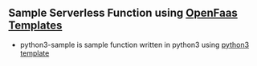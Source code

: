 ## Sample Serverless Function using [OpenFaas Templates](https://github.com/openfaas/templates)

- python3-sample is sample function written in python3 using [python3 template](https://github.com/openfaas/templates/tree/master/template/python3)
